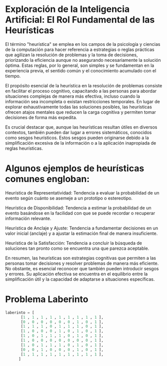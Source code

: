 # Exploración de la Inteligencia Artificial: El Rol Fundamental de las Heurísticas

El término "heurística" se emplea en los campos de la psicología y ciencias de la computación para hacer referencia a estrategias o reglas prácticas que agilizan la resolución de problemas y la toma de decisiones, priorizando la eficiencia aunque no asegurando necesariamente la solución óptima. Estas reglas, por lo general, son simples y se fundamentan en la experiencia previa, el sentido común y el conocimiento acumulado con el tiempo.

El propósito esencial de la heurística en la resolución de problemas consiste en facilitar el proceso cognitivo, capacitando a las personas para abordar situaciones complejas de manera más efectiva, incluso cuando la información sea incompleta o existan restricciones temporales. En lugar de explorar exhaustivamente todas las soluciones posibles, las heurísticas ofrecen atajos mentales que reducen la carga cognitiva y permiten tomar decisiones de forma más expedita.

Es crucial destacar que, aunque las heurísticas resultan útiles en diversos contextos, también pueden dar lugar a errores sistemáticos, conocidos como sesgos heurísticos. Estos sesgos pueden originarse debido a la simplificación excesiva de la información o a la aplicación inapropiada de reglas heurísticas.

# Algunos ejemplos de heurísticas comunes engloban:

Heurística de Representatividad: Tendencia a evaluar la probabilidad de un evento según cuánto se asemeje a un prototipo o estereotipo.

Heurística de Disponibilidad: Tendencia a estimar la probabilidad de un evento basándose en la facilidad con que se puede recordar o recuperar información relevante.

Heurística de Anclaje y Ajuste: Tendencia a fundamentar decisiones en un valor inicial (anclaje) y a ajustar la estimación final de manera insuficiente.

Heurística de la Satisfacción: Tendencia a concluir la búsqueda de soluciones tan pronto como se encuentra una que parezca aceptable.

En resumen, las heurísticas son estrategias cognitivas que permiten a las personas tomar decisiones y resolver problemas de manera más eficiente. No obstante, es esencial reconocer que también pueden introducir sesgos y errores. Su aplicación efectiva se encuentra en el equilibrio entre la simplificación útil y la capacidad de adaptarse a situaciones específicas.



# Problema Laberinto
~~~python
laberinto = [
       [1 , 1 , 1 , 1 , 1 , 1 , 1 , 1 , 1 ],
       [0 , 0 , 0 , 0 , 0 , 0 , 1 , 0 , 1 ],
       [1 , 1 , 1 , 0 , 1 , 1 , 1 , 0 , 1 ],
       [1 , 0 , 0 , 0 , 1 , 0 , 1 , 0 , 1 ],
       [1 , 0 , 1 , 1 , 1 , 0 , 1 , 0 , 1 ],
       [1 , 0 , 0 , 0 , 0 , 0 , 0 , 0 , 1 ],
       [1 , 0 , 1 , 1 , 1 , 0 , 1 , 0 , 1 ],
       [0 , 0 , 1 , 0 , 0 , 0 , 1 , 0 , 1 ],
       [1 , 1 , 1 , 1 , 1 , 1 , 1 , 1 , 1 ],
      ]

